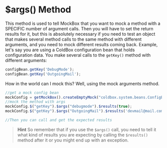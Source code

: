 # $args\(\) Method

This method is used to tell MockBox that you want to mock a method with a SPECIFIC number of argument calls. Then you will have to set the return results for it, but this is absolutely necessary if you need to test an object that makes several method calls to the same method with different arguments, and you need to mock different results coming back. Example, let's say you are using a ColdBox configuration bean that holds configuration data. You make several calls to the `getKey()` method with different arguments:

```javascript
configBean.getKey('DebugMode');
configBean.getKey('OutgoingMail');
```

How in the world can I mock this? Well, using the mock arguments method.

```javascript
//get a mock config bean
mockConfig = getMockBox().createEmptyMock("coldbox.system.beans.ConfigBean");
//mock the method with args
mockConfig.$("getKey").$args("debugmode").$results(true);
mockConfig.$("getKey").$args("OutgoingMail").$results('devmail@mail.com');

//Then you can call and get the expected results
```

> **Hint** So remember that if you use the `$args()` call, you need to tell it what kind of results you are expecting by calling the `$results()` method after it or you might end up with an exception.

